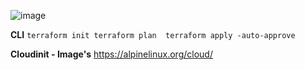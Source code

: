 
![image](https://github.com/user-attachments/assets/a1f84a31-640c-4da0-9d0e-6762a92dcf98)


**CLI**
``
terraform init
terraform plan 
terraform apply -auto-approve ``

**Cloudinit - Image's** 
https://alpinelinux.org/cloud/
